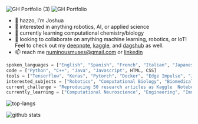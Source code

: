 ![GH Portfolio (3)](https://user-images.githubusercontent.com/103385201/184732531-fceeb366-f9ca-453e-a58f-930fee583221.png)
![GH Portfolio](https://user-images.githubusercontent.com/103385201/184730870-64c89e70-561a-435f-92a8-dbbb4372e563.png)

- 👋 hazzo, I’m Joshua
- 👀 interested in anything robotics, AI, or applied science
- 🌱 currently learning computational chemistry/biology
- 💞️ looking to collaborate on anything machine learning, robotics, or IoT! Feel to check out my [deepnote](https://deepnote.com/@waterboy), [kaggle](https://www.kaggle.com/joshuaokolo/code), and [dagshub](https://dagshub.com/numinousmuses) as well.
- 📫 reach me numinousmuses@gmail.com or [linkedin](https://www.linkedin.com/in/joshua-okolo/)

```python
spoken_languages = ["English", "Spanish", "French", "Italian", "Japanese"]
code = ["Python", "C++", "Java", "Javascript", HTML, CSS]
tools = ["Tensorflow", "Keras", "Pytorch", "Docker", "Edge Impulse", "Jupyter"]
interested_subjects = ["Robotics", "Computational Biology", "Biomedical Engineering"]
current_challenge = "Reproducing 50 research articles as Kaggle  Notebooks"
currently_learning = ["Computational Neuroscience", "Engineering", "Immunology"]
```

![top-langs](https://github-readme-stats.vercel.app/api/top-langs?username=numinousmuses&show_icons=true&theme=radical) 

![github stats](https://github-readme-stats.vercel.app/api?username=numinousmuses&show_icons=true&theme=radical)



<!---
numinousmuses/numinousmuses is a ✨ special ✨ repository because its `README.md` (this file) appears on your GitHub profile.
You can click the Preview link to take a look at your changes.
--->
